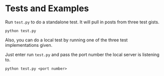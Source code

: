# Tests and Examples

Run `test.py` to do a standalone test. It will pull in posts from three test gists.

    python test.py
    
Also, you can do a local test by running one of the three test implementations given.

Just enter run `test.py` and pass the port number the local server is listening to.

    python test.py <port number>
